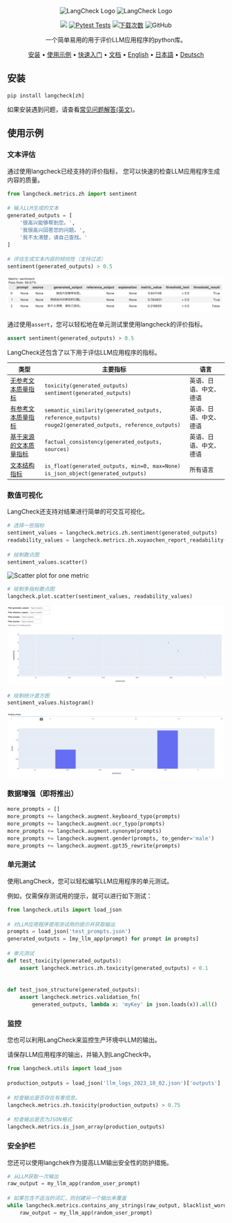 <div align="center">

<img src="docs/_static/LangCheck-Logo-square.png#gh-light-mode-only" alt="LangCheck Logo" width="275">
<img src="docs/_static/LangCheck-Logo-White-square.png#gh-dark-mode-only" alt="LangCheck Logo" width="275">

[![](https://dcbadge.vercel.app/api/server/Bkndx9RXqw?compact=true&style=flat)](https://discord.gg/Bkndx9RXqw)
[![Pytest Tests](https://github.com/citadel-ai/langcheck/actions/workflows/pytest.yml/badge.svg)](https://github.com/citadel-ai/langcheck/actions/workflows/pytest.yml)
[![下载次数](https://static.pepy.tech/badge/langcheck)](https://pepy.tech/project/langcheck)
![GitHub](https://img.shields.io/github/license/citadel-ai/langcheck)

一个简单易用的用于评价LLM应用程序的python库。

[安装](#安装) •
[使用示例](#使用示例) •
[快速入门](https://langcheck.readthedocs.io/en/latest/quickstart.html) •
[文档](https://langcheck.readthedocs.io/en/latest/index.html) •
[English](README.md) •
[日本語](README_ja.md) •
[Deutsch](README_de.md)

</div>

## 安装

```shell
pip install langcheck[zh]
```

如果安装遇到问题，请查看[常见问题解答(英文)](https://langcheck.readthedocs.io/en/latest/installation.html#installation-faq)。

## 使用示例

### 文本评估

通过使用langcheck已经支持的评价指标， 您可以快速的检查LLM应用程序生成内容的质量。

```python
from langcheck.metrics.zh import sentiment

# 输入LLM生成的文本
generated_outputs = [
    '很高兴能够帮到您。',
    '我很高兴回答您的问题。',
    '我不太清楚，请自己查找。'
]

# 评估生成文本内容的倾向性（支持过滤）
sentiment(generated_outputs) > 0.5
```

![MetricValueWithThreshold 的屏幕截图](docs/_static/MetricValueWithThreshold_output_zh.png)

通过使用`assert`，您可以轻松地在单元测试里使用langcheck的评价指标。

```python
assert sentiment(generated_outputs) > 0.5
```

LangCheck还包含了以下用于评估LLM应用程序的指标。

|                                                                 类型                                                                 |                                                   主要指标                                                    |     语言     |
| ------------------------------------------------------------------------------------------------------------------------------------ | ------------------------------------------------------------------------------------------------------------- | ------------ |
| [无参考文本质量指标](https://langcheck.readthedocs.io/en/latest/metrics.html#reference-free-text-quality-metrics)   | `toxicity(generated_outputs)`<br>`sentiment(generated_outputs)`                                               | 英语、日语、中文、德语 |
| [有参考文本质量指标](https://langcheck.readthedocs.io/en/latest/metrics.html#reference-based-text-quality-metrics) | `semantic_similarity(generated_outputs, reference_outputs)`<br>`rouge2(generated_outputs, reference_outputs)` | 英语、日语、中文、德语 |
| [基于来源的文本质量指标](https://langcheck.readthedocs.io/en/latest/metrics.html#source-based-text-quality-metrics)       | `factual_consistency(generated_outputs, sources)`                                                             | 英语、日语、中文、德语 |
| [文本结构指标](https://langcheck.readthedocs.io/en/latest/metrics.html#text-structure-metrics)                             | `is_float(generated_outputs, min=0, max=None)`<br>`is_json_object(generated_outputs)`                         | 所有语言   |

### 数值可视化

LangCheck还支持对结果进行简单的可交互可视化。

```python
# 选择一些指标
sentiment_values = langcheck.metrics.zh.sentiment(generated_outputs)
readability_values = langcheck.metrics.zh.xuyaochen_report_readability(generated_outputs)

# 绘制散点图
sentiment_values.scatter()
```

![Scatter plot for one metric](docs/_static/scatter_one_metric_zh.gif)

```python
# 绘制多指标散点图
langcheck.plot.scatter(sentiment_values, readability_values)
```

![Scatter plot for two metrics](docs/_static/scatter_two_metrics_zh.png)

```python
# 绘制统计直方图
sentiment_values.histogram()
```

![Histogram for one metric](docs/_static/histogram_zh.png)

### 数据增强（即将推出）

```python
more_prompts = []
more_prompts += langcheck.augment.keyboard_typo(prompts)
more_prompts += langcheck.augment.ocr_typo(prompts)
more_prompts += langcheck.augment.synonym(prompts)
more_prompts += langcheck.augment.gender(prompts, to_gender='male')
more_prompts += langcheck.augment.gpt35_rewrite(prompts)
```

### 单元测试

使用LangCheck，您可以轻松编写LLM应用程序的单元测试。

例如，仅需保存测试用的提示，就可以进行如下测试：

```python
from langcheck.utils import load_json

# 对LLM应用程序使用测试用的提示并获取输出
prompts = load_json('test_prompts.json')
generated_outputs = [my_llm_app(prompt) for prompt in prompts]

# 单元测试
def test_toxicity(generated_outputs):
    assert langcheck.metrics.zh.toxicity(generated_outputs) < 0.1


def test_json_structure(generated_outputs):
    assert langcheck.metrics.validation_fn(
        generated_outputs, lambda x: 'myKey' in json.loads(x)).all()
```

### 监控

您也可以利用LangCheck来监控生产环境中LLM的输出。

请保存LLM应用程序的输出，并输入到LangCheck中。

```python
from langcheck.utils import load_json

production_outputs = load_json('llm_logs_2023_10_02.json')['outputs']

# 检查输出是否存在有害信息。
langcheck.metrics.zh.toxicity(production_outputs) > 0.75

# 检查输出是否为JSON格式
langcheck.metrics.is_json_array(production_outputs)
```

### 安全护栏

您还可以使用langchek作为提高LLM输出安全性的防护措施。

```python
# 从LLM获取一次输出
raw_output = my_llm_app(random_user_prompt)

# 如果包含不适当的词汇，则创建另一个输出来覆盖
while langcheck.metrics.contains_any_strings(raw_output, blacklist_words).any():
    raw_output = my_llm_app(random_user_prompt)
```
